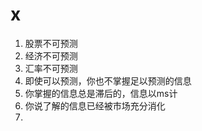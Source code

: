 # x

1. 股票不可预测
2. 经济不可预测
3. 汇率不可预测
4. 即使可以预测，你也不掌握足以预测的信息
5. 你掌握的信息总是滞后的，信息以ms计
6. 你说了解的信息已经被市场充分消化
7. 